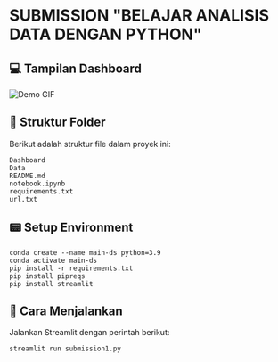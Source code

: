 # SUBMISSION "BELAJAR ANALISIS DATA DENGAN PYTHON"

## 💻 Tampilan Dashboard
![Demo GIF](https://raw.githubusercontent.com/tiani/Hasil-Submission-1/main/path-to-gif/ScreenRecording2025-03-08060621-ezgif.com-video-to-gif-converter.gif)

## 📂 Struktur Folder
Berikut adalah struktur file dalam proyek ini:
```
Dashboard
Data
README.md
notebook.ipynb
requirements.txt
url.txt
```

## 📟 Setup Environment
```
conda create --name main-ds python=3.9
conda activate main-ds
pip install -r requirements.txt
pip install pipreqs
pip install streamlit
```

## 🚀 Cara Menjalankan
Jalankan Streamlit dengan perintah berikut:
```
streamlit run submission1.py
```

